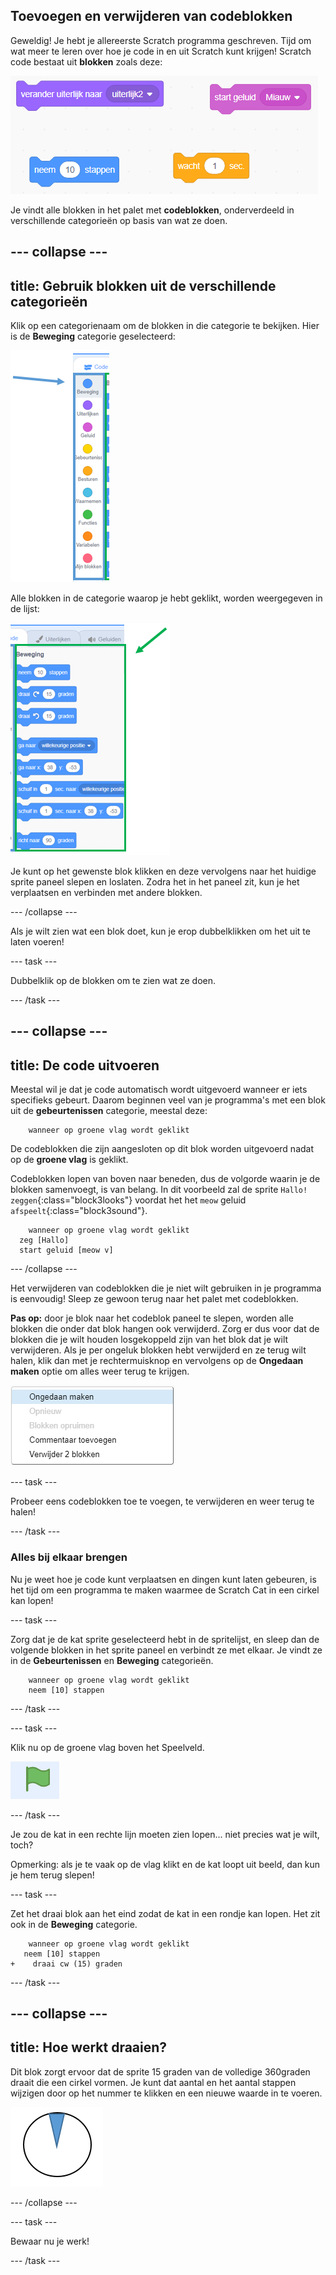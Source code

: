 ## Toevoegen en verwijderen van codeblokken

Geweldig! Je hebt je allereerste Scratch programma geschreven. Tijd om wat meer te leren over hoe je code in en uit Scratch kunt krijgen! Scratch code bestaat uit **blokken** zoals deze:

![](images/code1.png)

Je vindt alle blokken in het palet met **codeblokken**, onderverdeeld in verschillende categorieën op basis van wat ze doen.

## \--- collapse \---

## title: Gebruik blokken uit de verschillende categorieën

Klik op een categorienaam om de blokken in die categorie te bekijken. Hier is de **Beweging** categorie geselecteerd:

![](images/code2a.png)

Alle blokken in de categorie waarop je hebt geklikt, worden weergegeven in de lijst:

![](images/code2b.png)

Je kunt op het gewenste blok klikken en deze vervolgens naar het huidige sprite paneel slepen en loslaten. Zodra het in het paneel zit, kun je het verplaatsen en verbinden met andere blokken.

\--- /collapse \---

Als je wilt zien wat een blok doet, kun je erop dubbelklikken om het uit te laten voeren!

\--- task \---

Dubbelklik op de blokken om te zien wat ze doen.

\--- /task \---

## \--- collapse \---

## title: De code uitvoeren

Meestal wil je dat je code automatisch wordt uitgevoerd wanneer er iets specifieks gebeurt. Daarom beginnen veel van je programma's met een blok uit de **gebeurtenissen** categorie, meestal deze:

```blocks3
    wanneer op groene vlag wordt geklikt
```

De codeblokken die zijn aangesloten op dit blok worden uitgevoerd nadat op de **groene vlag** is geklikt.

Codeblokken lopen van boven naar beneden, dus de volgorde waarin je de blokken samenvoegt, is van belang. In dit voorbeeld zal de sprite `Hallo!` `zeggen`{:class="block3looks"} voordat het het `meow` geluid `afspeelt`{:class="block3sound"}.

```blocks3
    wanneer op groene vlag wordt geklikt
  zeg [Hallo]
  start geluid [meow v]
```

\--- /collapse \---

Het verwijderen van codeblokken die je niet wilt gebruiken in je programma is eenvoudig! Sleep ze gewoon terug naar het palet met codeblokken.

**Pas op:** door je blok naar het codeblok paneel te slepen, worden alle blokken die onder dat blok hangen ook verwijderd. Zorg er dus voor dat de blokken die je wilt houden losgekoppeld zijn van het blok dat je wilt verwijderen. Als je per ongeluk blokken hebt verwijderd en ze terug wilt halen, klik dan met je rechtermuisknop en vervolgens op de **Ongedaan maken** optie om alles weer terug te krijgen.

![](images/code6.png)

\--- task \---

Probeer eens codeblokken toe te voegen, te verwijderen en weer terug te halen!

\--- /task \---

### Alles bij elkaar brengen

Nu je weet hoe je code kunt verplaatsen en dingen kunt laten gebeuren, is het tijd om een ​​programma te maken waarmee de Scratch Cat in een cirkel kan lopen!

\--- task \---

Zorg dat je de kat sprite geselecteerd hebt in de spritelijst, en sleep dan de volgende blokken in het sprite paneel en verbindt ze met elkaar. Je vindt ze in de **Gebeurtenissen** en **Beweging** categorieën.

```blocks3
    wanneer op groene vlag wordt geklikt
    neem [10] stappen
```

\--- /task \---

\--- task \---

Klik nu op de groene vlag boven het Speelveld.

![](images/code7.png)

\--- /task \---

Je zou de kat in een rechte lijn moeten zien lopen... niet precies wat je wilt, toch?

Opmerking: als je te vaak op de vlag klikt en de kat loopt uit beeld, dan kun je hem terug slepen!

\--- task \---

Zet het draai blok aan het eind zodat de kat in een rondje kan lopen. Het zit ook in de **Beweging** categorie.

```blocks3
    wanneer op groene vlag wordt geklikt
   neem [10] stappen
+    draai cw (15) graden
```

\--- /task \---

## \--- collapse \---

## title: Hoe werkt draaien?

Dit blok zorgt ervoor dat de sprite 15 graden van de volledige 360 ​​graden draait die een cirkel vormen. Je kunt dat aantal en het aantal stappen wijzigen door op het nummer te klikken en een nieuwe waarde in te voeren.

![](images/code9.png)

\--- /collapse \---

\--- task \---

Bewaar nu je werk!

\--- /task \---